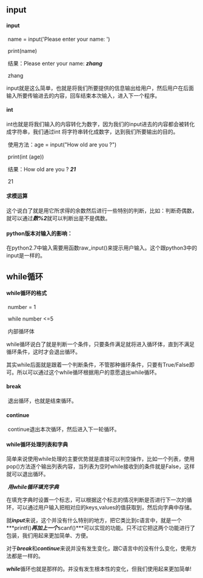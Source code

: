 ## input

#### input

​	name = input('Please enter your name:  ')

​	print(name)

​	结果：Please enter your name:  ***zhang***

​				zhang

​	input就是这么简单，也就是将我们所要提供的信息输出给用户，然后用户在后面输入所要传输进去的内容，回车结束本次输入，进入下一个程序。

#### int

​	int也就是将我们输入的内容转化为数字，因为我们的input进去的内容都会被转化成字符串，我们通过int 将字符串转化成数字，达到我们所要输出的目的。

​	使用方法：age = input("How old are you ?")

​						print(int (age))

​						结果：How old are you ? ***21***

​									21

#### 求模运算

​	这个说白了就是用它所求得的余数然后进行一些特别的判断，比如：判断奇偶数，就可以通过***数%2***就可以判断出是不是偶数。

#### python版本对输入的影响：

​	在python2.7中输入需要用函数raw_input()来提示用户输入。这个跟python3中的input是一样的。

## while循环

#### while循环的格式

​	number = 1

​	while number <=5

​		内部循环体

​	while循环说白了就是判断一个条件，只要条件满足就将进入循环体，直到不满足循环条件，这时才会退出循环。

​	其实while后面就是跟着一个判断条件，不管那种循环条件，只要有True/False即可。所以可以通过这个while循环根据用户的意愿退出while循环。

#### break

​	退出循环，也就是结束循环。

#### continue

​	continue退出本次循环，然后进入下一轮循环。

#### while循环处理列表和字典

​	简单来说使用while处理的主要优势就是直接可以判空操作，比如一个列表，使用pop()方法逐个输出列表内容，当列表为空时while接收到的条件就是False，这样就可以退出循环。

​	***用while循环填充字典***

​	在填充字典时设置一个标志，可以根据这个标志的情况判断是否进行下一次的循环，可以通过用户输入把相对应的keys,values的值获取到，然后向字典中存储。







就***input***来说，这个并没有什么特别的地方，把它类比到c语言中，就是一个***printf()***再加上一个***scanf()***可以实现的功能。只不过它把这两个功能进行了包装，我们用起来更加简单、方便。

对于***break***和***continue***来说并没有发生变化，跟C语言中的没有什么变化，使用方法都是一样的。

***while***循环也就是那样的。并没有发生根本性的变化，但我们使用起来更加简单!